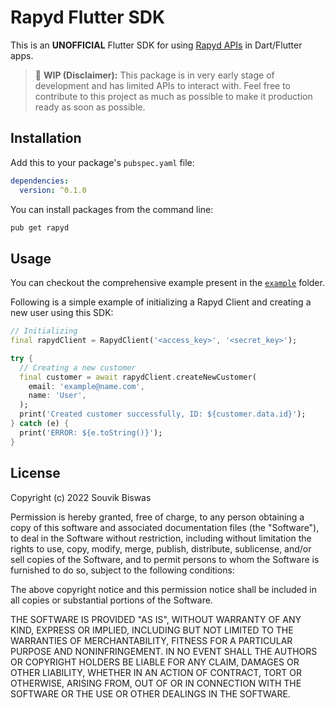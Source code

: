# Rapyd Flutter SDK

This is an **UNOFFICIAL** Flutter SDK for using [Rapyd APIs](https://docs.rapyd.net/build-with-rapyd/reference/api-reference) in Dart/Flutter apps.

> 🚧 **WIP (Disclaimer):** This package is in very early stage of development and has limited APIs to interact with. Feel free to contribute to this project as much as possible to make it production ready as soon as possible.

## Installation

Add this to your package's `pubspec.yaml` file:

```yml
dependencies:
  version: ^0.1.0
```

You can install packages from the command line:

```bash
pub get rapyd
```

## Usage

You can checkout the comprehensive example present in the [`example`](example/example.dart) folder.

Following is a simple example of initializing a Rapyd Client and creating a new user using this SDK:

```dart
// Initializing
final rapydClient = RapydClient('<access_key>', '<secret_key>');

try {
  // Creating a new customer
  final customer = await rapydClient.createNewCustomer(
    email: 'example@name.com',
    name: 'User',
  );
  print('Created customer successfully, ID: ${customer.data.id}');
} catch (e) {
  print('ERROR: ${e.toString()}');
}
```

## License

Copyright (c) 2022 Souvik Biswas

Permission is hereby granted, free of charge, to any person obtaining a copy
of this software and associated documentation files (the "Software"), to deal
in the Software without restriction, including without limitation the rights
to use, copy, modify, merge, publish, distribute, sublicense, and/or sell
copies of the Software, and to permit persons to whom the Software is
furnished to do so, subject to the following conditions:

The above copyright notice and this permission notice shall be included in all
copies or substantial portions of the Software.

THE SOFTWARE IS PROVIDED "AS IS", WITHOUT WARRANTY OF ANY KIND, EXPRESS OR
IMPLIED, INCLUDING BUT NOT LIMITED TO THE WARRANTIES OF MERCHANTABILITY,
FITNESS FOR A PARTICULAR PURPOSE AND NONINFRINGEMENT. IN NO EVENT SHALL THE
AUTHORS OR COPYRIGHT HOLDERS BE LIABLE FOR ANY CLAIM, DAMAGES OR OTHER
LIABILITY, WHETHER IN AN ACTION OF CONTRACT, TORT OR OTHERWISE, ARISING FROM,
OUT OF OR IN CONNECTION WITH THE SOFTWARE OR THE USE OR OTHER DEALINGS IN THE
SOFTWARE.
